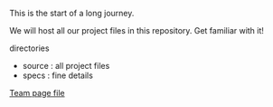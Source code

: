 This is the start of a long journey.

We will host all our project files in this repository. Get familiar with it!

directories
- source  : all project files
- specs   : fine details

[Team page file](https://github.com/cse110-sp23-group10/cse110-sp23-group10/blob/main/admin/team.md)
